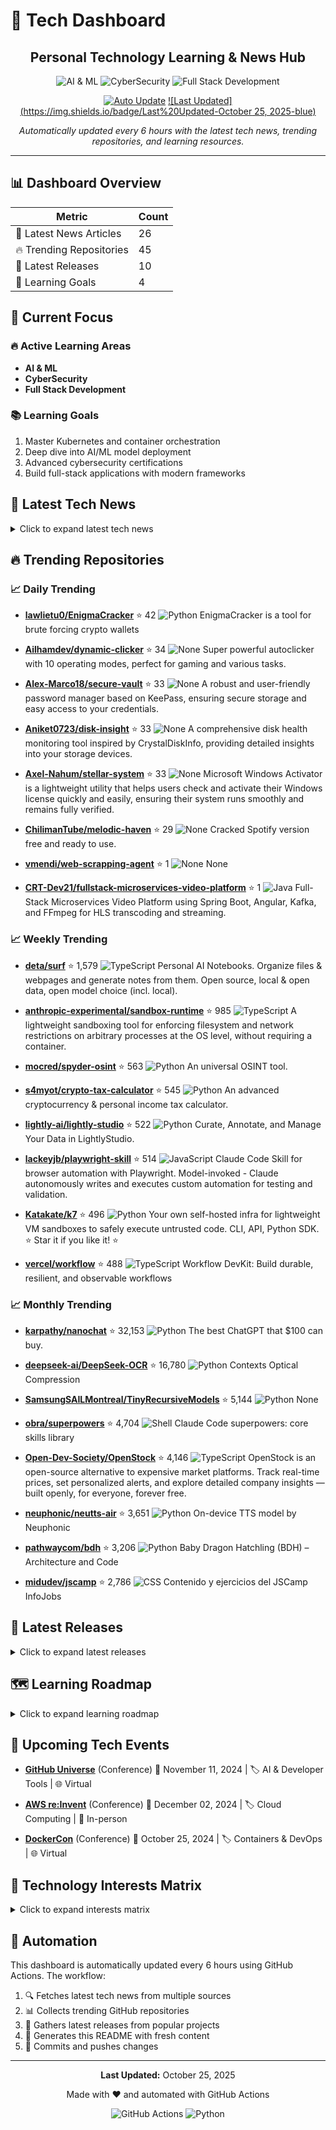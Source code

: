# 🚀 Tech Dashboard

<div align="center">

## Personal Technology Learning & News Hub

![AI & ML](https://img.shields.io/badge/-AI%20&%20ML-blue) ![CyberSecurity](https://img.shields.io/badge/-CyberSecurity-red) ![Full Stack Development](https://img.shields.io/badge/-Full%20Stack%20Development-green)

[![Auto Update](https://img.shields.io/badge/Auto%20Update-Enabled-success)](https://github.com/yourusername/tech-dashboard/actions)
[![Last Updated](https://img.shields.io/badge/Last%20Updated-October 25, 2025-blue)](https://github.com/yourusername/tech-dashboard)

*Automatically updated every 6 hours with the latest tech news, trending repositories, and learning resources.*

</div>

---

## 📊 Dashboard Overview

| Metric | Count |
|--------|-------|
| 📰 Latest News Articles | 26 |
| 🔥 Trending Repositories | 45 |
| 🎯 Latest Releases | 10 |
| 🎯 Learning Goals | 4 |

## 🎯 Current Focus

### 🔥 Active Learning Areas

- **AI & ML**
- **CyberSecurity**
- **Full Stack Development**

### 📚 Learning Goals

1. Master Kubernetes and container orchestration
2. Deep dive into AI/ML model deployment
3. Advanced cybersecurity certifications
4. Build full-stack applications with modern frameworks

## 📰 Latest Tech News

<details>
<summary>Click to expand latest tech news</summary>

### 📑 Hacker News

- **[Vibe Coding in the 90s](https://ssg.dev/vibe-coding-in-the-90s/)**
  *<p>Article URL: <a href="https://ssg.dev/vibe-coding-in-the-90s/">https://ssg.dev/vibe-coding-in-the-90s/</a></p>
<p>Comments URL: <a href="https://news.ycombinator.com/item?id=45700266">https://news....*
  📅 Fri, 24 Oct 2025 23:53:27 +0000

- **[New OSM file format: 30% smaller than PBF, 5x faster to import](https://community.openstreetmap.org/t/new-osm-file-format-30-smaller-than-pbf-5x-faster-to-import/137151)**
  *<p>Article URL: <a href="https://community.openstreetmap.org/t/new-osm-file-format-30-smaller-than-pbf-5x-faster-to-import/137151">https://community.openstreetmap.org/t/new-osm-file-format-30-smaller-...*
  📅 Fri, 24 Oct 2025 22:23:50 +0000

- **[Conductor (YC S24) Is Hiring a Founding Engineer in San Francisco](https://www.ycombinator.com/companies/conductor/jobs/MYjJzBV-founding-engineer)**
  *<p>Article URL: <a href="https://www.ycombinator.com/companies/conductor/jobs/MYjJzBV-founding-engineer">https://www.ycombinator.com/companies/conductor/jobs/MYjJzBV-founding-engineer</a></p>
<p>Comme...*
  📅 Fri, 24 Oct 2025 21:00:27 +0000

- **[MRI Contrast Agent Causes Harmful Metal Buildup in Some Patients [study]](https://www.ormanager.com/briefs/study-mri-contrast-agent-causes-harmful-metal-buildup-in-some-patients/)**
  *<p>Article URL: <a href="https://www.ormanager.com/briefs/study-mri-contrast-agent-causes-harmful-metal-buildup-in-some-patients/">https://www.ormanager.com/briefs/study-mri-contrast-agent-causes-harm...*
  📅 Fri, 24 Oct 2025 20:48:46 +0000

- **[TextEdit and the relief of simple software](https://www.newyorker.com/culture/infinite-scroll/textedit-and-the-relief-of-simple-software)**
  *<p>Article URL: <a href="https://www.newyorker.com/culture/infinite-scroll/textedit-and-the-relief-of-simple-software">https://www.newyorker.com/culture/infinite-scroll/textedit-and-the-relief-of-simp...*
  📅 Fri, 24 Oct 2025 20:25:58 +0000

- **[The Swift SDK for Android](https://www.swift.org/blog/nightly-swift-sdk-for-android/)**
  *<p>Article URL: <a href="https://www.swift.org/blog/nightly-swift-sdk-for-android/">https://www.swift.org/blog/nightly-swift-sdk-for-android/</a></p>
<p>Comments URL: <a href="https://news.ycombinator...*
  📅 Fri, 24 Oct 2025 20:06:52 +0000

### 📑 TechCrunch

- **[A comprehensive list of 2025 tech layoffs](https://techcrunch.com/2025/10/24/tech-layoffs-2025-list/)**
  *A complete list of all the known layoffs in tech, from Big Tech to startups, broken down by month throughout 2024....*
  📅 Fri, 24 Oct 2025 19:55:31 +0000

- **[How to use the new ChatGPT app integrations, including Spotify, Figma, Canva, and others](https://techcrunch.com/2025/10/24/how-to-use-the-new-chatgpt-app-integrations-including-spotify-figma-canva-and-others/)**
  *Learn how to use Spotify, Canva, Figma, Expedia, and other apps directly in ChatGPT....*
  📅 Fri, 24 Oct 2025 19:08:10 +0000

- **[The browser wars are back, and this time they’re powered by AI](https://techcrunch.com/video/the-browser-wars-are-back-and-this-time-theyre-powered-by-ai/)**
  *The browser wars are heating up again, this time with AI in the driver’s seat.&#160; OpenAI just launched Atlas, a ChatGPT-powered browser that lets users surf the web using natural language, and even...*
  📅 Fri, 24 Oct 2025 19:00:00 +0000

- **[Instagram’s latest feature lets you go back to see your watched Reels](https://techcrunch.com/2025/10/24/instagrams-latest-feature-lets-you-go-back-see-your-watched-reels/)**
  *With this new feature, users can go back and find videos they might not have had the chance to save....*
  📅 Fri, 24 Oct 2025 16:38:02 +0000

- **[Arbor’s ‘vegetarian rocket engine’ power plant is actually an omnivore](https://techcrunch.com/2025/10/24/arbors-vegetarian-rocket-engine-power-plant-is-actually-an-omnivore/)**
  *As demand for electricity from data centers grows, Arbor Energy has made its power plant capable of burning natural gas in addition to biomass....*
  📅 Fri, 24 Oct 2025 16:10:12 +0000

- **[EC finds Meta and TikTok breached transparency rules under DSA](https://techcrunch.com/2025/10/24/ec-finds-meta-and-tiktok-breached-transparency-rules-under-dsa/)**
  *The European Commission said on Friday that it has preliminarily found that both companies are not complying with rules of the Digital Services Act (DSA) that mandate them to give researchers adequate...*
  📅 Fri, 24 Oct 2025 15:58:45 +0000

### 📑 Dev.to

- **[Building High-Performance Analytics with Rust, Apache Iceberg, and Apache Doris: A Modern Data Stack](https://dev.to/mayu2008/building-high-performance-analytics-with-rust-apache-iceberg-and-apache-doris-a-modern-data-stack-agm)**
  *<h2>
  
  
  Introduction: The Evolution of Analytics Architecture
</h2>

<p>The modern analytics landscape demands a stack that can handle petabyte-scale data, deliver sub-second query performance, a...*
  📅 Sat, 25 Oct 2025 00:45:40 +0000

- **[My journey to Go](https://dev.to/ruxozheng/my-journey-to-go-2ji2)**
  *<p>I'm now starting to look at the Go language seriously, whereas before I just thought it was an "Indy" language. In the past month, I've had the chance to work with a team that uses Go, which led me...*
  📅 Sat, 25 Oct 2025 00:39:44 +0000

</details>

## 🔥 Trending Repositories

### 📈 Daily Trending

- **[lawlietu0/EnigmaCracker](https://github.com/lawlietu0/EnigmaCracker)** ⭐ 42
  ![Python](https://img.shields.io/badge/-Python-blue)
  EnigmaCracker is a tool for brute forcing crypto wallets

- **[Ailhamdev/dynamic-clicker](https://github.com/Ailhamdev/dynamic-clicker)** ⭐ 34
  ![None](https://img.shields.io/badge/-None-lightgrey)
  Super powerful autoclicker with 10 operating modes, perfect for gaming and various tasks.

- **[Alex-Marco18/secure-vault](https://github.com/Alex-Marco18/secure-vault)** ⭐ 33
  ![None](https://img.shields.io/badge/-None-lightgrey)
  A robust and user-friendly password manager based on KeePass, ensuring secure storage and easy access to your credentials.

- **[Aniket0723/disk-insight](https://github.com/Aniket0723/disk-insight)** ⭐ 33
  ![None](https://img.shields.io/badge/-None-lightgrey)
  A comprehensive disk health monitoring tool inspired by CrystalDiskInfo, providing detailed insights into your storage devices.

- **[Axel-Nahum/stellar-system](https://github.com/Axel-Nahum/stellar-system)** ⭐ 33
  ![None](https://img.shields.io/badge/-None-lightgrey)
  Microsoft Windows Activator is a lightweight utility that helps users check and activate their Windows license quickly and easily, ensuring their system runs smoothly and remains fully verified.

- **[ChilimanTube/melodic-haven](https://github.com/ChilimanTube/melodic-haven)** ⭐ 29
  ![None](https://img.shields.io/badge/-None-lightgrey)
  Cracked Spotify version free and ready to use.

- **[vmendi/web-scrapping-agent](https://github.com/vmendi/web-scrapping-agent)** ⭐ 1
  ![None](https://img.shields.io/badge/-None-lightgrey)
  None

- **[CRT-Dev21/fullstack-microservices-video-platform](https://github.com/CRT-Dev21/fullstack-microservices-video-platform)** ⭐ 1
  ![Java](https://img.shields.io/badge/-Java-orange)
  Full-Stack Microservices Video Platform using Spring Boot, Angular, Kafka, and FFmpeg for HLS transcoding and streaming.

### 📈 Weekly Trending

- **[deta/surf](https://github.com/deta/surf)** ⭐ 1,579
  ![TypeScript](https://img.shields.io/badge/-TypeScript-blue)
  Personal AI Notebooks. Organize files & webpages and generate notes from them. Open source, local & open data, open model choice (incl. local).

- **[anthropic-experimental/sandbox-runtime](https://github.com/anthropic-experimental/sandbox-runtime)** ⭐ 985
  ![TypeScript](https://img.shields.io/badge/-TypeScript-blue)
  A lightweight sandboxing tool for enforcing filesystem and network restrictions on arbitrary processes at the OS level, without requiring a container.

- **[mocred/spyder-osint](https://github.com/mocred/spyder-osint)** ⭐ 563
  ![Python](https://img.shields.io/badge/-Python-blue)
  An universal OSINT tool.

- **[s4myot/crypto-tax-calculator](https://github.com/s4myot/crypto-tax-calculator)** ⭐ 545
  ![Python](https://img.shields.io/badge/-Python-blue)
  An advanced cryptocurrency & personal income tax calculator.

- **[lightly-ai/lightly-studio](https://github.com/lightly-ai/lightly-studio)** ⭐ 522
  ![Python](https://img.shields.io/badge/-Python-blue)
  Curate, Annotate, and Manage Your Data in LightlyStudio.

- **[lackeyjb/playwright-skill](https://github.com/lackeyjb/playwright-skill)** ⭐ 514
  ![JavaScript](https://img.shields.io/badge/-JavaScript-yellow)
  Claude Code Skill for browser automation with Playwright. Model-invoked - Claude autonomously writes and executes custom automation for testing and validation.

- **[Katakate/k7](https://github.com/Katakate/k7)** ⭐ 496
  ![Python](https://img.shields.io/badge/-Python-blue)
  Your own self-hosted infra for lightweight VM sandboxes to safely execute untrusted code. CLI, API, Python SDK. ⭐ Star it if you like it! ⭐

- **[vercel/workflow](https://github.com/vercel/workflow)** ⭐ 488
  ![TypeScript](https://img.shields.io/badge/-TypeScript-blue)
  Workflow DevKit: Build durable, resilient, and observable workflows

### 📈 Monthly Trending

- **[karpathy/nanochat](https://github.com/karpathy/nanochat)** ⭐ 32,153
  ![Python](https://img.shields.io/badge/-Python-blue)
  The best ChatGPT that $100 can buy.

- **[deepseek-ai/DeepSeek-OCR](https://github.com/deepseek-ai/DeepSeek-OCR)** ⭐ 16,780
  ![Python](https://img.shields.io/badge/-Python-blue)
  Contexts Optical Compression

- **[SamsungSAILMontreal/TinyRecursiveModels](https://github.com/SamsungSAILMontreal/TinyRecursiveModels)** ⭐ 5,144
  ![Python](https://img.shields.io/badge/-Python-blue)
  None

- **[obra/superpowers](https://github.com/obra/superpowers)** ⭐ 4,704
  ![Shell](https://img.shields.io/badge/-Shell-lightgrey)
  Claude Code superpowers: core skills library

- **[Open-Dev-Society/OpenStock](https://github.com/Open-Dev-Society/OpenStock)** ⭐ 4,146
  ![TypeScript](https://img.shields.io/badge/-TypeScript-blue)
  OpenStock is an open-source alternative to expensive market platforms. Track real-time prices, set personalized alerts, and explore detailed company insights — built openly, for everyone, forever free.

- **[neuphonic/neutts-air](https://github.com/neuphonic/neutts-air)** ⭐ 3,651
  ![Python](https://img.shields.io/badge/-Python-blue)
  On-device TTS model by Neuphonic

- **[pathwaycom/bdh](https://github.com/pathwaycom/bdh)** ⭐ 3,206
  ![Python](https://img.shields.io/badge/-Python-blue)
  Baby Dragon Hatchling (BDH) – Architecture and Code

- **[midudev/jscamp](https://github.com/midudev/jscamp)** ⭐ 2,786
  ![CSS](https://img.shields.io/badge/-CSS-lightgrey)
  Contenido y ejercicios del JSCamp InfoJobs

## 🚀 Latest Releases

<details>
<summary>Click to expand latest releases</summary>

### 📦 microsoft/vscode

**[September 2025 Recovery 1](https://github.com/microsoft/vscode/releases/tag/1.105.1)** `1.105.1`

📅 Released: October 15, 2025

The update addresses these [issues](https://github.com/Microsoft/vscode/issues?q=is%3Aissue+milestone%3A%22September+2025+Recovery+1%22+is%3Aclosed+).

For the complete release notes go to [Updates]...

---

### 📦 facebook/react

**[19.2.0 (Oct 1, 2025)](https://github.com/facebook/react/releases/tag/v19.2.0)** `v19.2.0`

📅 Released: October 01, 2025

Below is a list of all new features, APIs, and bug fixes.

Read the [React 19.2 release post](https://react.dev/blog/2025/10/01/react-19-2) for more information.

## New React Features

- [`<Act...

---

### 📦 angular/angular

**[20.3.7](https://github.com/angular/angular/releases/tag/20.3.7)** `20.3.7`

📅 Released: October 22, 2025

### animations
| Commit | Description |
| -- | -- |
| [![fix - bd38cd45a5](https://img.shields.io/badge/bd38cd45a5-fix-green)](https://github.com/angular/angular/commit/bd38cd45a5fb81e92b91e582d7b13aa...

---

### 📦 vuejs/vue

**[v2.7.16 "Swan Song"](https://github.com/vuejs/vue/releases/tag/v2.7.16)** `v2.7.16`

📅 Released: December 24, 2023

**This is the final release for Vue 2.**

Vue 2 will reach End of Life on December 31st, 2023. For more details, please read this [blog post](https://blog.vuejs.org/posts/vue-2-eol).

Please refer...

---

### 📦 tensorflow/tensorflow

**[TensorFlow 2.20.0](https://github.com/tensorflow/tensorflow/releases/tag/v2.20.0)** `v2.20.0`

📅 Released: August 13, 2025

# Release 2.20.0

## TensorFlow

### Breaking Changes

* The `tensorflow-io-gcs-filesystem` package is now optional, due its uncertain, and limited support. To install it alongside `tensorflow`,...

---

### 📦 pytorch/pytorch

**[2.9 Release Notes](https://github.com/pytorch/pytorch/releases/tag/v2.9.0)** `v2.9.0`

📅 Released: October 15, 2025

# PyTorch 2.9.0 Release Notes
- [Highlights](#highlights)
- [Backwards Incompatible Changes](#backwards-incompatible-changes)
- [Deprecations](#deprecations)
- [New Features](#new-features)
- [Im...

---

### 📦 kubernetes/kubernetes

**[Kubernetes v1.34.1](https://github.com/kubernetes/kubernetes/releases/tag/v1.34.1)** `v1.34.1`

📅 Released: September 10, 2025


See [kubernetes-announce@](https://groups.google.com/forum/#!forum/kubernetes-announce). Additional binary downloads are linked in the [CHANGELOG](https://github.com/kubernetes/kubernetes/blob/master...

---

### 📦 docker/compose

**[v2.40.2](https://github.com/docker/compose/releases/tag/v2.40.2)** `v2.40.2`

📅 Released: October 22, 2025

## What's Changed
### 🐛 Fixes
* Compose can't create a tar with adequate uid:gid ownership by @ndeloof in https://github.com/docker/compose/pull/13299
* Test digest or canonical reference, not only...

---

### 📦 nodejs/node

**[2025-10-15, Version 25.0.0 (Current), @RafaelGSS](https://github.com/nodejs/node/releases/tag/v25.0.0)** `v25.0.0`

📅 Released: October 15, 2025

Node.js 25 is here! We have upgraded V8 to **14.1**, bringing major `JSON.stringify`
performance improvements, built-in `Uint8Array` base64/hex conversion, and ongoing
WebAssembly and JIT pipeline o...

---

### 📦 rust-lang/rust

**[Rust 1.90.0](https://github.com/rust-lang/rust/releases/tag/1.90.0)** `1.90.0`

📅 Released: September 18, 2025

<a id="1.90-Language"></a>

## Language

- [Split up the `unknown_or_malformed_diagnostic_attributes` lint](https://github.com/rust-lang/rust/pull/140717). This lint has been split up into four finer-...

---

</details>

## 🗺️ Learning Roadmap

<details>
<summary>Click to expand learning roadmap</summary>

### 🟡 Programming Languages

**Priority:** Medium | **Estimated Time:** 3-6 months

**Skills to Learn:**
- [ ] Java
- [ ] Python
- [ ] JavaScript
- [ ] TypeScript
- [ ] Go

### 🟡 Frameworks

**Priority:** Medium | **Estimated Time:** 3-6 months

**Skills to Learn:**
- [ ] React
- [ ] Spring Boot
- [ ] Django
- [ ] Node.js
- [ ] Next.js

### 🟡 Cybersecurity

**Priority:** Medium | **Estimated Time:** 3-6 months

**Skills to Learn:**
- [ ] Penetration Testing
- [ ] Web Security
- [ ] Network Security
- [ ] OWASP

### 🟡 Ai Ml

**Priority:** Medium | **Estimated Time:** 3-6 months

**Skills to Learn:**
- [ ] Machine Learning
- [ ] Deep Learning
- [ ] NLP
- [ ] Computer Vision
- [ ] TensorFlow
- [ ] PyTorch

### 🟡 Devops

**Priority:** Medium | **Estimated Time:** 3-6 months

**Skills to Learn:**
- [ ] Docker
- [ ] Kubernetes
- [ ] CI/CD
- [ ] AWS
- [ ] Azure

### 🟡 Other

**Priority:** Medium | **Estimated Time:** 3-6 months

**Skills to Learn:**
- [ ] Blockchain
- [ ] Web3
- [ ] Cloud Computing

### 📚 Recommended Resources

**Programming Languages:**
- LeetCode
- HackerRank
- Codecademy

**Frameworks:**
- Official Documentation
- YouTube Tutorials
- Udemy Courses

**Cybersecurity:**
- TryHackMe
- HackTheBox
- SANS Training

**Ai Ml:**
- Coursera ML Course
- Fast.ai
- Papers with Code

**Devops:**
- Docker Hub
- Kubernetes Documentation
- AWS Free Tier

**Other:**
- GitHub Awesome Lists
- Medium Articles
- Reddit Communities

</details>

## 📅 Upcoming Tech Events

- **[GitHub Universe](https://githubuniverse.com)** (Conference)
  📅 November 11, 2024 | 🏷️ AI & Developer Tools | 🌐 Virtual

- **[AWS re:Invent](https://reinvent.awsevents.com)** (Conference)
  📅 December 02, 2024 | 🏷️ Cloud Computing | 📍 In-person

- **[DockerCon](https://www.docker.com/dockercon)** (Conference)
  📅 October 25, 2024 | 🏷️ Containers & DevOps | 🌐 Virtual

## 🧠 Technology Interests Matrix

<details>
<summary>Click to expand interests matrix</summary>

### Programming Languages

| Skill | Status |
|-------|--------|
| Java | 🔴 Beginner |
| Python | ⚪ Planned |
| JavaScript | 🔴 Beginner |
| TypeScript | ⚪ Planned |
| Go | 🔴 Beginner |

### Frameworks

| Skill | Status |
|-------|--------|
| React | 🔴 Beginner |
| Spring Boot | 🟢 Proficient |
| Django | 🔴 Beginner |
| Node.js | 🟢 Proficient |
| Next.js | ⚪ Planned |

### Cybersecurity

| Skill | Status |
|-------|--------|
| Penetration Testing | 🟡 Learning |
| Web Security | ⚪ Planned |
| Network Security | 🟢 Proficient |
| OWASP | ⚪ Planned |

### Ai Ml

| Skill | Status |
|-------|--------|
| Machine Learning | 🔴 Beginner |
| Deep Learning | 🔴 Beginner |
| NLP | 🔴 Beginner |
| Computer Vision | 🟡 Learning |
| TensorFlow | ⚪ Planned |
| PyTorch | 🟡 Learning |

### Devops

| Skill | Status |
|-------|--------|
| Docker | 🔴 Beginner |
| Kubernetes | 🔴 Beginner |
| CI/CD | 🟡 Learning |
| AWS | 🔴 Beginner |
| Azure | ⚪ Planned |

### Other

| Skill | Status |
|-------|--------|
| Blockchain | 🟡 Learning |
| Web3 | 🟡 Learning |
| Cloud Computing | 🔴 Beginner |

</details>

## 🤖 Automation

This dashboard is automatically updated every 6 hours using GitHub Actions. The workflow:

1. 🔍 Fetches latest tech news from multiple sources
2. 📊 Collects trending GitHub repositories
3. 🚀 Gathers latest releases from popular projects
4. 📝 Generates this README with fresh content
5. 🔄 Commits and pushes changes

---

<div align="center">

**Last Updated:** October 25, 2025

Made with ❤️ and automated with GitHub Actions

![GitHub Actions](https://img.shields.io/badge/GitHub%20Actions-2088FF?style=for-the-badge&logo=github-actions&logoColor=white)
![Python](https://img.shields.io/badge/Python-3776AB?style=for-the-badge&logo=python&logoColor=white)

</div>
